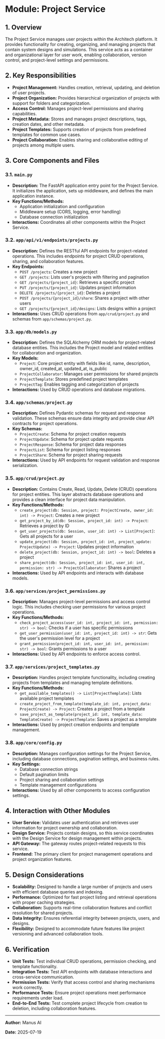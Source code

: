 # Module: Project Service

## 1. Overview

The Project Service manages user projects within the Architech platform. It provides functionality for creating, organizing, and managing projects that contain system designs and simulations. This service acts as a container and organizational layer for user work, enabling collaboration, version control, and project-level settings and permissions.

## 2. Key Responsibilities

*   **Project Management:** Handles creation, retrieval, updating, and deletion of user projects.
*   **Project Organization:** Provides hierarchical organization of projects with support for folders and categorization.
*   **Access Control:** Manages project-level permissions and sharing capabilities.
*   **Project Metadata:** Stores and manages project descriptions, tags, creation dates, and other metadata.
*   **Project Templates:** Supports creation of projects from predefined templates for common use cases.
*   **Project Collaboration:** Enables sharing and collaborative editing of projects among multiple users.

## 3. Core Components and Files

### 3.1. `main.py`

*   **Description:** The FastAPI application entry point for the Project Service. It initializes the application, sets up middleware, and defines the main application instance.
*   **Key Functions/Methods:**
    *   Application initialization and configuration
    *   Middleware setup (CORS, logging, error handling)
    *   Database connection initialization
*   **Interactions:** Coordinates all other components within the Project Service.

### 3.2. `app/api/v1/endpoints/projects.py`

*   **Description:** Defines the RESTful API endpoints for project-related operations. This includes endpoints for project CRUD operations, sharing, and collaboration features.
*   **Key Endpoints:**
    *   `POST /projects`: Creates a new project
    *   `GET /projects`: Lists user's projects with filtering and pagination
    *   `GET /projects/{project_id}`: Retrieves a specific project
    *   `PUT /projects/{project_id}`: Updates project information
    *   `DELETE /projects/{project_id}`: Deletes a project
    *   `POST /projects/{project_id}/share`: Shares a project with other users
    *   `GET /projects/{project_id}/designs`: Lists designs within a project
*   **Interactions:** Uses CRUD operations from `app/crud/project.py` and schemas from `app/schemas/project.py`.

### 3.3. `app/db/models.py`

*   **Description:** Defines the SQLAlchemy ORM models for project-related database entities. This includes the Project model and related entities for collaboration and organization.
*   **Key Models:**
    *   `Project`: Core project entity with fields like id, name, description, owner_id, created_at, updated_at, is_public
    *   `ProjectCollaborator`: Manages user permissions for shared projects
    *   `ProjectTemplate`: Stores predefined project templates
    *   `ProjectTag`: Enables tagging and categorization of projects
*   **Interactions:** Used by CRUD operations and database migrations.

### 3.4. `app/schemas/project.py`

*   **Description:** Defines Pydantic schemas for request and response validation. These schemas ensure data integrity and provide clear API contracts for project operations.
*   **Key Schemas:**
    *   `ProjectCreate`: Schema for project creation requests
    *   `ProjectUpdate`: Schema for project update requests
    *   `ProjectResponse`: Schema for project data responses
    *   `ProjectList`: Schema for project listing responses
    *   `ProjectShare`: Schema for project sharing requests
*   **Interactions:** Used by API endpoints for request validation and response serialization.

### 3.5. `app/crud/project.py`

*   **Description:** Contains Create, Read, Update, Delete (CRUD) operations for project entities. This layer abstracts database operations and provides a clean interface for project data manipulation.
*   **Key Functions/Methods:**
    *   `create_project(db: Session, project: ProjectCreate, owner_id: int) -> Project`: Creates a new project
    *   `get_project_by_id(db: Session, project_id: int) -> Project`: Retrieves a project by ID
    *   `get_user_projects(db: Session, user_id: int) -> List[Project]`: Gets all projects for a user
    *   `update_project(db: Session, project_id: int, project_update: ProjectUpdate) -> Project`: Updates project information
    *   `delete_project(db: Session, project_id: int) -> bool`: Deletes a project
    *   `share_project(db: Session, project_id: int, user_id: int, permission: str) -> ProjectCollaborator`: Shares a project
*   **Interactions:** Used by API endpoints and interacts with database models.

### 3.6. `app/services/project_permissions.py`

*   **Description:** Manages project-level permissions and access control logic. This includes checking user permissions for various project operations.
*   **Key Functions/Methods:**
    *   `check_project_access(user_id: int, project_id: int, permission: str) -> bool`: Checks if a user has specific permissions
    *   `get_user_permission(user_id: int, project_id: int) -> str`: Gets the user's permission level for a project
    *   `grant_permission(project_id: int, user_id: int, permission: str) -> bool`: Grants permissions to a user
*   **Interactions:** Used by API endpoints to enforce access control.

### 3.7. `app/services/project_templates.py`

*   **Description:** Handles project template functionality, including creating projects from templates and managing template definitions.
*   **Key Functions/Methods:**
    *   `get_available_templates() -> List[ProjectTemplate]`: Lists available project templates
    *   `create_project_from_template(template_id: int, project_data: ProjectCreate) -> Project`: Creates a project from a template
    *   `save_project_as_template(project_id: int, template_data: TemplateCreate) -> ProjectTemplate`: Saves a project as a template
*   **Interactions:** Used by project creation endpoints and template management.

### 3.8. `app/core/config.py`

*   **Description:** Manages configuration settings for the Project Service, including database connections, pagination settings, and business rules.
*   **Key Settings:**
    *   Database connection strings
    *   Default pagination limits
    *   Project sharing and collaboration settings
    *   Template management configurations
*   **Interactions:** Used by all other components to access configuration settings.

## 4. Interaction with Other Modules

*   **User Service:** Validates user authentication and retrieves user information for project ownership and collaboration.
*   **Design Service:** Projects contain designs, so this service coordinates with the Design Service for design management within projects.
*   **API Gateway:** The gateway routes project-related requests to this service.
*   **Frontend:** The primary client for project management operations and project organization features.

## 5. Design Considerations

*   **Scalability:** Designed to handle a large number of projects and users with efficient database queries and indexing.
*   **Performance:** Optimized for fast project listing and retrieval operations with proper caching strategies.
*   **Collaboration:** Supports real-time collaboration features and conflict resolution for shared projects.
*   **Data Integrity:** Ensures referential integrity between projects, users, and designs.
*   **Flexibility:** Designed to accommodate future features like project versioning and advanced collaboration tools.

## 6. Verification

*   **Unit Tests:** Test individual CRUD operations, permission checking, and template functionality.
*   **Integration Tests:** Test API endpoints with database interactions and cross-service communication.
*   **Permission Tests:** Verify that access control and sharing mechanisms work correctly.
*   **Performance Tests:** Ensure project operations meet performance requirements under load.
*   **End-to-End Tests:** Test complete project lifecycle from creation to deletion, including collaboration features.

---

**Author:** Manus AI

**Date:** 2025-07-19

